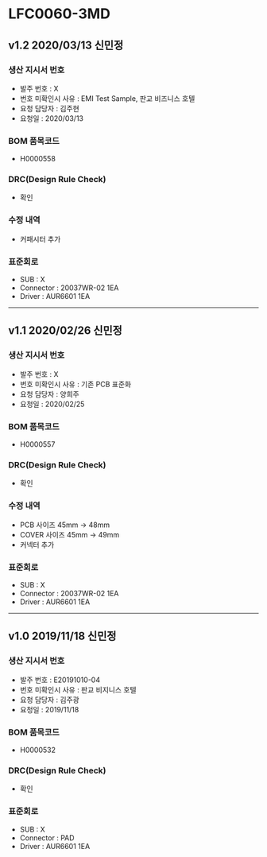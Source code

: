 # LFC0060-3MD

## v1.2 2020/03/13 신민정

### 생산 지시서 번호
* 발주 번호 : X
* 번호 미확인시 사유 : EMI Test Sample, 판교 비즈니스 호텔
* 요청 담당자 : 김주현
* 요청일 : 2020/03/13

### BOM 품목코드
* H0000558

### DRC(Design Rule Check)
* 확인

### 수정 내역
* 커패시터 추가

### 표준회로
* SUB : X
* Connector : 20037WR-02 1EA
* Driver : AUR6601 1EA

----------

## v1.1 2020/02/26 신민정

### 생산 지시서 번호
* 발주 번호 : X
* 번호 미확인시 사유 : 기존 PCB 표준화
* 요청 담당자 : 양희주
* 요청일 : 2020/02/25

### BOM 품목코드
* H0000557

### DRC(Design Rule Check)
* 확인

### 수정 내역
* PCB 사이즈 45mm -> 48mm
* COVER 사이즈 45mm -> 49mm
* 커넥터 추가

### 표준회로
* SUB : X
* Connector : 20037WR-02 1EA
* Driver : AUR6601 1EA

----------

## v1.0 2019/11/18 신민정

### 생산 지시서 번호
* 발주 번호 : E20191010-04
* 번호 미확인시 사유 : 판교 비지니스 호텔
* 요청 담당자 : 김주광
* 요청일 : 2019/11/18

### BOM 품목코드
* H0000532

### DRC(Design Rule Check)
* 확인

### 표준회로
* SUB : X
* Connector : PAD
* Driver : AUR6601 1EA